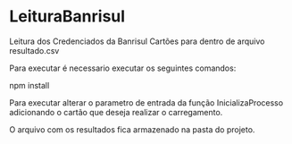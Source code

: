 # LeituraBanrisul
Leitura dos Credenciados da Banrisul Cartões para dentro de arquivo resultado.csv

Para executar é necessario executar os seguintes comandos:

npm install

Para executar alterar o parametro de entrada da função InicializaProcesso adicionando o cartão que deseja realizar o carregamento.

O arquivo com os resultados fica armazenado na pasta do projeto.
